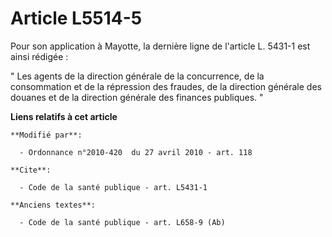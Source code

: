# Article L5514-5

Pour son application à Mayotte, la dernière ligne de l'article L. 5431-1 est ainsi rédigée :

" Les agents de la direction générale de la concurrence, de la consommation et de la répression des fraudes, de la direction
générale des douanes et de la direction générale des finances publiques. "

**Liens relatifs à cet article**

	**Modifié par**:

	  - Ordonnance n°2010-420  du 27 avril 2010 - art. 118

	**Cite**:

	  - Code de la santé publique - art. L5431-1

	**Anciens textes**:

	  - Code de la santé publique - art. L658-9 (Ab)
